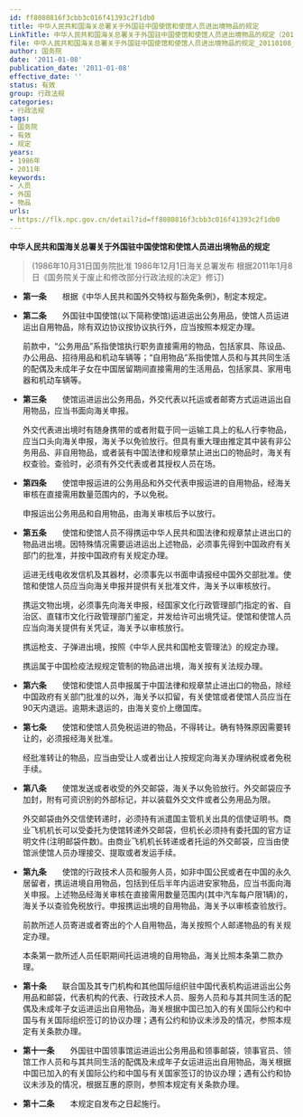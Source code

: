```yaml
---
id: ff8080816f3cbb3c016f41393c2f1db0
title: 中华人民共和国海关总署关于外国驻中国使馆和使馆人员进出境物品的规定
LinkTitle: 中华人民共和国海关总署关于外国驻中国使馆和使馆人员进出境物品的规定（2011）
file: 中华人民共和国海关总署关于外国驻中国使馆和使馆人员进出境物品的规定_20110108_ff8080816f3cbb3c016f41393c2f1db0.docx
author: 国务院
date: '2011-01-08'
publication_date: '2011-01-08'
effective_date: ''
status: 有效
group: 行政法规
categories:
- 行政法规
tags:
- 国务院
- 有效
- 规定
years:
- 1986年
- 2011年
keywords:
- 人员
- 外国
- 物品
urls:
- https://flk.npc.gov.cn/detail?id=ff8080816f3cbb3c016f41393c2f1db0
---
```


**中华人民共和国海关总署关于外国驻中国使馆和使馆人员进出境物品的规定**

> (1986年10月31日国务院批准 1986年12月1日海关总署发布 根据2011年1月8日《国务院关于废止和修改部分行政法规的决定》修订)

- **第一条**　　根据《中华人民共和国外交特权与豁免条例》，制定本规定。

- **第二条**　　外国驻中国使馆(以下简称使馆)运进运出公务用品，使馆人员运进运出自用物品，除有双边协议按协议执行外，应当按照本规定办理。

  前款中，“公务用品”系指使馆执行职务直接需用的物品，包括家具、陈设品、办公用品、招待用品和机动车辆等；“自用物品”系指使馆人员和与其共同生活的配偶及未成年子女在中国居留期间直接需用的生活用品，包括家具、家用电器和机动车辆等。

- **第三条**　　使馆运进运出公务用品，外交代表以托运或者邮寄方式运进运出自用物品，应当书面向海关申报。

  外交代表进出境时有随身携带的或者附载于同一运输工具上的私人行李物品，应当口头向海关申报，海关予以免验放行。但具有重大理由推定其中装有非公务用品、非自用物品，或者装有中国法律和规章禁止进出口的物品时，海关有权查验。查验时，必须有外交代表或者其授权人员在场。

- **第四条**　　使馆申报运进的公务用品和外交代表申报运进的自用物品，经海关审核在直接需用数量范围内的，予以免税。

  申报运出公务用品和自用物品，由海关审核后予以放行。

- **第五条**　　使馆和使馆人员不得携运中华人民共和国法律和规章禁止进出口的物品进出境。因特殊情况需要运进运出上述物品，必须事先得到中国政府有关部门的批准，并按中国政府有关规定办理。

  运进无线电收发信机及其器材，必须事先以书面申请报经中国外交部批准。使馆和使馆人员应当向海关申报并提供有关批准文件，海关予以审核放行。

  携运文物出境，必须事先向海关申报，经国家文化行政管理部门指定的省、自治区、直辖市文化行政管理部门鉴定，并发给许可出境凭证。使馆和使馆人员应当向海关提供有关凭证，海关予以审核放行。

  携运枪支、子弹进出境，按照《中华人民共和国枪支管理法》的规定办理。

  携运属于中国检疫法规规定管制的物品进出境，海关按有关法规办理。

- **第六条**　　使馆和使馆人员申报属于中国法律和规章禁止进出口的物品，除经中国政府有关部门批准的以外，海关予以扣留，有关使馆或者使馆人员应当在90天内退运。逾期未退运的，由海关变价上缴国库。

- **第七条**　　使馆和使馆人员免税运进的物品，不得转让。确有特殊原因需要转让的，必须报经海关批准。

  经批准转让的物品，应当由受让人或者出让人按规定向海关办理纳税或者免税手续。

- **第八条**　　使馆发送或者收受的外交邮袋，海关予以免验放行。外交邮袋应予加封，附有可资识别的外部标记，并以装载外交文件或者公务用品为限。

  外交邮袋由外交信使转递时，必须持有派遣国主管机关出具的信使证明书。商业飞机机长可以受委托为使馆转递外交邮袋，但机长必须持有委托国的官方证明文件(注明邮袋件数)。由商业飞机机长转递或者托运的外交邮袋，应当由使馆派使馆人员办理接交、提取或者发运手续。

- **第九条**　　使馆的行政技术人员和服务人员，如非中国公民或者在中国的永久居留者，携运进境自用物品，包括到任后半年内运进安家物品，应当书面向海关申报。上述物品经海关审核在直接需用数量范围内(其中汽车每户限1辆)的，海关予以查验免税放行。申报携运出境的自用物品，海关予以审核查验放行。

  前款所述人员寄进或者寄出的个人自用物品，海关按照个人邮递物品的有关规定办理。

  本条第一款所述人员任职期间托运进境的自用物品，海关比照本条第二款办理。

- **第十条**　　联合国及其专门机构和其他国际组织驻中国代表机构运进运出公务用品和邮袋，代表机构的代表、行政技术人员、服务人员和与其共同生活的配偶及未成年子女运进运出自用物品，海关根据中国已加入的有关国际公约和中国与有关国际组织签订的协议办理；遇有公约和协议未涉及的情况，参照本规定有关条款办理。

- **第十一条**　　外国驻中国领事馆运进运出公务用品和领事邮袋，领事官员、领馆工作人员和与其共同生活的配偶及未成年子女运进运出自用物品，海关根据中国已加入的有关国际公约和中国与有关国家签订的协议办理；遇有公约和协议未涉及的情况，根据互惠的原则，参照本规定有关条款办理。

- **第十二条**　　本规定自发布之日起施行。

